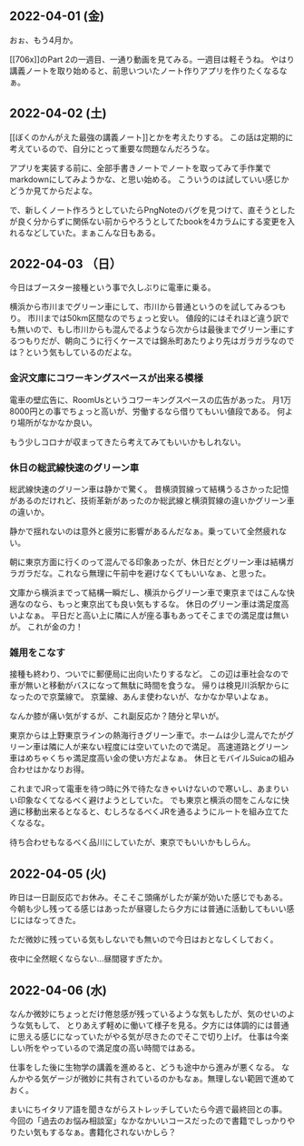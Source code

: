 ## 2022-04-01 (金)

おぉ、もう4月か。

[[706x]]のPart 2の一週目、一通り動画を見てみる。一週目は軽そうね。
やはり講義ノートを取り始めると、前思いついたノート作りアプリを作りたくなるなぁ。

## 2022-04-02 (土)

[[ぼくのかんがえた最強の講義ノート]]とかを考えたりする。
この話は定期的に考えているので、自分にとって重要な問題なんだろうな。

アプリを実装する前に、全部手書きノートでノートを取ってみて手作業でmarkdownにしてみようかな、と思い始める。
こういうのは試していい感じかどうか見てからだよな。

で、新しくノート作ろうとしていたらPngNoteのバグを見つけて、直そうとしたが良く分からずに関係ない前からやろうとしてたbookを4カラムにする変更を入れるなどしていた。まぁこんな日もある。

## 2022-04-03 （日）

今日はブースター接種という事で久しぶりに電車に乗る。

横浜から市川までグリーン車にして、市川から普通というのを試してみるつもり。
市川までは50km区間なのでちょっと安い。
値段的にはそれほど違う訳でも無いので、もし市川からも混んでるようなら次からは最後までグリーン車にするつもりだが、朝向こうに行くケースでは錦糸町あたりより先はガラガラなのでは？という気もしているのだよな。

### 金沢文庫にコワーキングスペースが出来る模様

電車の壁広告に、RoomUsというコワーキングスペースの広告があった。
月1万8000円との事でちょっと高いが、労働するなら借りてもいい値段である。
何より場所がなかなか良い。

もう少しコロナが収まってきたら考えてみてもいいかもしれない。

### 休日の総武線快速のグリーン車

総武線快速のグリーン車は静かで驚く。
昔横須賀線って結構うるさかった記憶があるのだけれど、技術革新があったのか総武線と横須賀線の違いかグリーン車の違いか。

静かで揺れないのは意外と疲労に影響があるんだなぁ。乗っていて全然疲れない。

朝に東京方面に行くのって混んでる印象あったが、休日だとグリーン車は結構ガラガラだな。これなら無理に午前中を避けなくてもいいなぁ、と思った。

文庫から横浜までって結構一瞬だし、横浜からグリーン車で東京まではこんな快適なのなら、もっと東京出ても良い気もするな。
休日のグリーン車は満足度高いよなぁ。
平日だと高い上に隣に人が座る事もあってそこまでの満足度は無いが。
これが金の力！

### 雑用をこなす

接種も終わり、ついでに郵便局に出向いたりするなど。
この辺は車社会なので車が無いと移動がバスになって無駄に時間を食うな。
帰りは検見川浜駅からになったので京葉線で。
京葉線、あんま使わないが、なかなか早いよなぁ。

なんか膝が痛い気がするが、これ副反応か？随分と早いが。

東京からは上野東京ラインの熱海行きグリーン車で。ホームは少し混んでたがグリーン車は隣に人が来ない程度には空いていたので満足。
高速道路とグリーン車はめちゃくちゃ満足度高い金の使い方だよなぁ。
休日とモバイルSuicaの組み合わせはかなりお得。

これまでJRって電車を待つ時に外で待たなきゃいけないので寒いし、あまりいい印象なくてなるべく避けようとしていた。
でも東京と横浜の間をこんなに快適に移動出来るとなると、むしろなるべくJRを通るようにルートを組み立てたくなるな。

待ち合わせもなるべく品川にしていたが、東京でもいいかもしらん。

## 2022-04-05 (火)

昨日は一日副反応でお休み。そこそこ頭痛がしたが薬が効いた感じでもある。
今朝も少し残ってる感じはあったが昼寝したら夕方には普通に活動してもいい感じにはなってきた。

ただ微妙に残っている気もしないでも無いので今日はおとなしくしておく。

夜中に全然眠くならない…昼間寝すぎたか。

## 2022-04-06 (水)

なんか微妙にちょっとだけ倦怠感が残っているような気もしたが、気のせいのような気もして、
とりあえず軽めに働いて様子を見る。夕方には体調的には普通に思える感じになっていたがやる気が尽きたのでそこで切り上げ。
仕事は今楽しい所をやっているので満足度の高い時間ではある。

仕事をした後に生物学の講義を進めると、どうも途中から進みが悪くなる。
なんかやる気ゲージが微妙に共有されているのかもなぁ。無理しない範囲で進めておく。

まいにちイタリア語を聞きながらストレッチしていたら今週で最終回との事。
今回の「過去のお悩み相談室」なかなかいいコースだったので書籍でしっかりやりたい気もするなぁ。書籍化されないかしら？
